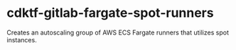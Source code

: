 # cdktf-gitlab-fargate-spot-runners
Creates an autoscaling group of AWS ECS Fargate runners that utilizes spot instances. 
